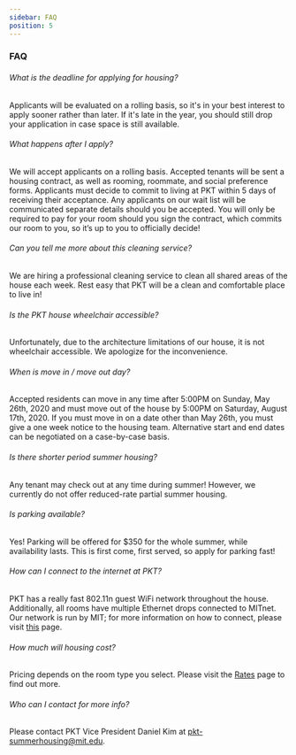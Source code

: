```yaml
---
sidebar: FAQ
position: 5
---
```

### FAQ

###### What is the deadline for applying for housing?

Applicants will be evaluated on a rolling basis, so it's in your best interest to apply sooner rather than later. If it's late in the year, you should still drop your application in case space is still available.

###### What happens after I apply?

We will accept applicants on a rolling basis. Accepted tenants will be sent a housing contract, as well as rooming, roommate, and social preference forms. Applicants must decide to commit to living at PKT within 5 days of receiving their acceptance. Any applicants on our wait list will be communicated separate details should you be accepted. You will only be required to pay for your room should you sign the contract, which commits our room to you, so it’s up to you to officially decide!

###### Can you tell me more about this cleaning service?

We are hiring a professional cleaning service to clean all shared areas of the house each week. Rest easy that PKT will be a clean and comfortable place to live in!

###### Is the PKT house wheelchair accessible?

Unfortunately, due to the architecture limitations of our house, it is not wheelchair accessible. We apologize for the inconvenience.

###### When is move in / move out day?

Accepted residents can move in any time after 5:00PM on Sunday, May 26th, 2020 and must move out of the house by 5:00PM on Saturday, August 17th, 2020.  If you must move in on a date other than May 26th, you must give a one week notice to the housing team. Alternative start and end dates can be negotiated on a case-by-case basis.

###### Is there shorter period summer housing?

Any tenant may check out at any time during summer! However, we currently do not offer reduced-rate partial summer housing.

###### Is parking available?

Yes! Parking will be offered for $350 for the whole summer, while availability lasts. This is first come, first served, so apply for parking fast!

###### How can I connect to the internet at PKT?

PKT has a really fast 802.11n guest WiFi network throughout the house. Additionally, all rooms have multiple Ethernet drops connected to MITnet. Our network is run by MIT; for more information on how to connect, please visit [this](https://ist.mit.edu/network/netguests) page.

###### How much will housing cost?

Pricing depends on the room type you select. Please visit the [Rates](https://pkt.mit.edu/summer/rates/) page to find out more.

###### Who can I contact for more info?

Please contact PKT Vice President Daniel Kim at pkt-summerhousing@mit.edu.

